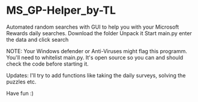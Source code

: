 # MS_GP-Helper_by-TL
Automated random searches with GUI to help you with your Microsoft Rewards daily searches.
Download the folder
Unpack it
Start main.py
enter the data and click search

NOTE: Your Windows defender or Anti-Viruses might flag this programm. You'll need to whitelist main.py. It's open source so you can and should check the code before starting it.

Updates: I'll try to add functions like taking the daily surveys, solving the puzzles etc.

Have fun :)
